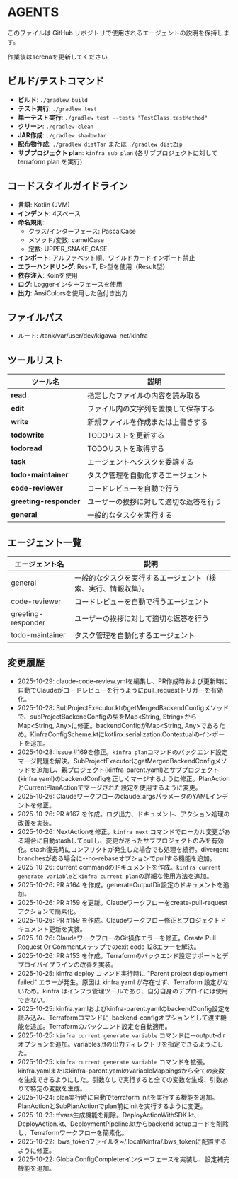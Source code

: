 # AGENTS

このファイルは GitHub リポジトリで使用されるエージェントの説明を保持します。

作業後はserenaを更新してください

## ビルド/テストコマンド

- **ビルド**: `./gradlew build`
- **テスト実行**: `./gradlew test`
- **単一テスト実行**: `./gradlew test --tests "TestClass.testMethod"`
- **クリーン**: `./gradlew clean`
- **JAR作成**: `./gradlew shadowJar`
- **配布物作成**: `./gradlew distTar` または `./gradlew distZip`
- **サブプロジェクト plan**: `kinfra sub plan` (各サブプロジェクトに対して terraform plan を実行)

## コードスタイルガイドライン

- **言語**: Kotlin (JVM)
- **インデント**: 4スペース
- **命名規則**:
  - クラス/インターフェース: PascalCase
  - メソッド/変数: camelCase
  - 定数: UPPER_SNAKE_CASE
- **インポート**: アルファベット順、ワイルドカードインポート禁止
- **エラーハンドリング**: Res<T, E>型を使用（Result型）
- **依存注入**: Koinを使用
- **ログ**: Loggerインターフェースを使用
- **出力**: AnsiColorsを使用した色付き出力

## ファイルパス

* ルート: /tank/var/user/dev/kigawa-net/kinfra

## ツールリスト

| ツール名   | 説明 |
|----------|------|
| **read** | 指定したファイルの内容を読み取る |
| **edit** | ファイル内の文字列を置換して保存する |
| **write** | 新規ファイルを作成または上書きする |
| **todowrite** | TODOリストを更新する |
| **todoread** | TODOリストを取得する |
| **task** | エージェントへタスクを委譲する |
| **todo-maintainer** | タスク管理を自動化するエージェント |
| **code-reviewer** | コードレビューを自動で行う |
| **greeting-responder** | ユーザーの挨拶に対して適切な返答を行う |
| **general** | 一般的なタスクを実行する |

## エージェント一覧

| エージェント名            | 説明 |
|------------------------|------|
| general            | 一般的なタスクを実行するエージェント（検索、実行、情報収集）。 |
| code-reviewer      | コードレビューを自動で行うエージェント |
| greeting-responder | ユーザーの挨拶に対して適切な返答を行う |
| todo-maintainer    | タスク管理を自動化するエージェント |

## 変更履歴
- 2025-10-29: claude-code-review.ymlを編集し、PR作成時および更新時に自動でClaudeがコードレビューを行うようにpull_requestトリガーを有効化。
- 2025-10-28: SubProjectExecutor.ktのgetMergedBackendConfigメソッドで、subProjectBackendConfigの型をMap<String, String>からMap<String, Any>に修正。backendConfigがMap<String, Any>であるため。KinfraConfigScheme.ktにkotlinx.serialization.Contextualのインポートを追加。
- 2025-10-28: Issue #169を修正。`kinfra plan`コマンドのバックエンド設定マージ問題を解決。SubProjectExecutorにgetMergedBackendConfigメソッドを追加し、親プロジェクト(kinfra-parent.yaml)とサブプロジェクト(kinfra.yaml)のbackendConfigを正しくマージするように修正。PlanActionとCurrentPlanActionでマージされた設定を使用するように変更。
- 2025-10-26: Claudeワークフローのclaude_argsパラメータのYAMLインデントを修正。
- 2025-10-26: PR #167 を作成。ログ出力、ドキュメント、アクション処理の改善を実装。
- 2025-10-26: NextActionを修正。`kinfra next` コマンドでローカル変更がある場合に自動stashしてpullし、変更があったサブプロジェクトのみを有効化。stash復元時にコンフリクトが発生した場合でも処理を続行。divergent branchesがある場合に--no-rebaseオプションでpullする機能を追加。
- 2025-10-26: current commandのドキュメントを作成。`kinfra current generate variable`と`kinfra current plan`の詳細な使用方法を追加。
- 2025-10-26: PR #164 を作成。generateOutputDir設定のドキュメントを追加。
- 2025-10-26: PR #159 を更新。Claudeワークフローをcreate-pull-requestアクションで簡素化。
- 2025-10-26: PR #159 を作成。Claudeワークフロー修正とプロジェクトドキュメント更新を実装。
- 2025-10-26: ClaudeワークフローのGit操作エラーを修正。Create Pull Request Or Commentステップでのexit code 128エラーを解決。
- 2025-10-26: PR #153 を作成。Terraformのバックエンド設定サポートとデプロイパイプラインの改善を実装。
- 2025-10-25: kinfra deploy コマンド実行時に "Parent project deployment failed" エラーが発生。原因は kinfra.yaml が存在せず、Terraform 設定がないため。kinfra はインフラ管理ツールであり、自分自身のデプロイには使用できない。
- 2025-10-25: kinfra.yamlおよびkinfra-parent.yamlのbackendConfig設定を読み込み、Terraformコマンドに-backend-configオプションとして渡す機能を追加。Terraformのバックエンド設定を自動適用。
- 2025-10-25: `kinfra current generate variable` コマンドに--output-dirオプションを追加。variables.tfの出力ディレクトリを指定できるようにした。
- 2025-10-25: `kinfra current generate variable` コマンドを拡張。kinfra.yamlまたはkinfra-parent.yamlのvariableMappingsから全ての変数を生成できるようにした。引数なしで実行すると全ての変数を生成、引数ありで特定の変数を生成。
- 2025-10-24: plan実行時に自動でterraform initを実行する機能を追加。PlanActionとSubPlanActionでplan前にinitを実行するように変更。
- 2025-10-23: tfvars生成機能を削除。DeployActionWithSDK.kt、DeployAction.kt、DeploymentPipeline.ktからbackend setupコードを削除し、Terraformワークフローを簡素化。
- 2025-10-22: .bws_tokenファイルを~/.local/kinfra/.bws_tokenに配置するように修正。
- 2025-10-22: GlobalConfigCompleterインターフェースを実装し、設定補完機能を追加。
